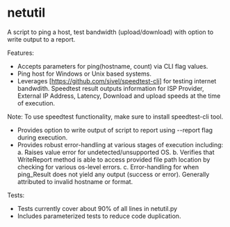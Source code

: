 # netutil
A script to ping a host, test bandwidth (upload/download) with option to write output to a report. 

Features:
- Accepts parameters for ping(hostname, count) via CLI flag values.
- Ping host for Windows or Unix based systems.
- Leverages [https://github.com/sivel/speedtest-cli] for testing internet bandwdith. Speedtest result outputs information for ISP Provider, External IP Address, Latency, Download and upload speeds at the time of execution.

Note: To use speedtest functionality, make sure to install speedtest-cli tool.

- Provides option to write output of script to report using --report flag during execution.
- Provides robust error-handling at various stages of execution including:
    a. Raises value error for undetected/unsupported OS.
    b. Verifies that WriteReport method is able to access provided file path   location by checking for various os-level errors.
    c. Error-handling for when ping_Result does not yield any output (success or error). Generally attributed to invalid hostname or format.

Tests:
- Tests currently cover about 90% of all lines in netutil.py
- Includes parameterized tests to reduce code duplication.
